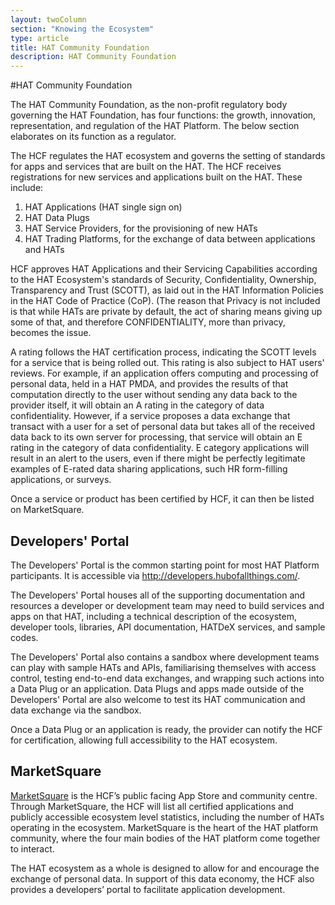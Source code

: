 ```yaml
---
layout: twoColumn
section: "Knowing the Ecosystem"
type: article
title: HAT Community Foundation
description: HAT Community Foundation
---
```


#HAT Community Foundation

The HAT Community Foundation, as the non-profit regulatory body governing the HAT Foundation, has four functions: the growth, innovation, representation, and regulation of the HAT Platform. The below section elaborates on its function as a regulator.

The HCF regulates the HAT ecosystem and governs the setting of standards for apps and services that are built on the HAT. The HCF receives registrations for new services and applications built on the HAT. These include: 

1. HAT Applications (HAT single sign on) 
2. HAT Data Plugs 
3. HAT Service Providers, for the provisioning of new HATs 
4. HAT Trading Platforms, for the exchange of data between applications and HATs

HCF approves HAT Applications and their Servicing Capabilities according to the HAT Ecosystem's standards of Security, Confidentiality, Ownership, Transparency and Trust (SCOTT), as laid out in the HAT Information Policies in the HAT Code of Practice (CoP). (The reason that Privacy is not included is that while HATs are private by default, the act of sharing means giving up some of that, and therefore CONFIDENTIALITY, more than privacy, becomes the issue.

A rating follows the HAT certification process, indicating the SCOTT levels for a service that is being rolled out. This rating is also subject to HAT users' reviews. For example, if an application offers computing and processing of personal data, held in a HAT PMDA, and provides the results of that computation directly to the user without sending any data back to the provider itself, it will obtain an A rating in the category of data confidentiality. However, if a service proposes a data exchange that transact with a user for a set of personal data but takes all of the received data back to its own server for processing, that service will obtain an E rating in the category of data confidentiality. E category applications will result in an alert to the users, even if there might be perfectly legitimate examples of E-rated data sharing applications, such HR form-filling applications, or surveys.

Once a service or product has been certified by HCF, it can then be listed on MarketSquare.

## Developers' Portal

The Developers' Portal is the common starting point for most HAT Platform participants. It is accessible via http://developers.hubofallthings.com/.

The Developers' Portal houses all of the supporting documentation and resources a developer or development team may need to build services and apps on that HAT, including a technical description of the ecosystem, developer tools, libraries, API documentation, HATDeX services, and sample codes.

The Developers' Portal also contains a sandbox where development teams can play with sample HATs and APIs, familiarising themselves with access control, testing end-to-end data exchanges, and wrapping such actions into a Data Plug or an application. Data Plugs and apps made outside of the Developers' Portal are also welcome to test its HAT communication and data exchange via the sandbox.

Once a Data Plug or an application is ready, the provider can notify the HCF for certification, allowing full accessibility to the HAT ecosystem.

## MarketSquare

[MarketSquare](https://marketsquare.hubofallthings.net/) is the HCF’s public facing App Store and community centre. Through MarketSquare, the HCF will list all certified applications and publicly accessible ecosystem level statistics, including the number of HATs operating in the ecosystem. MarketSquare is the heart of the HAT platform community, where the four main bodies of the HAT platform come together to interact.

The HAT ecosystem as a whole is designed to allow for and encourage the exchange of personal data. In support of this data economy, the HCF also provides a developers’ portal to facilitate application development.
